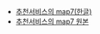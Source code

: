 * <a href="https://blog.naver.com/9164819"> 추천서비스의 map7(한글)</a>
* <a href="http://sdsawtelle.github.io/blog/output/mean-average-precision-MAP-for-recommender-systems.html"> 추천서비스의 map7 원본 </a>
